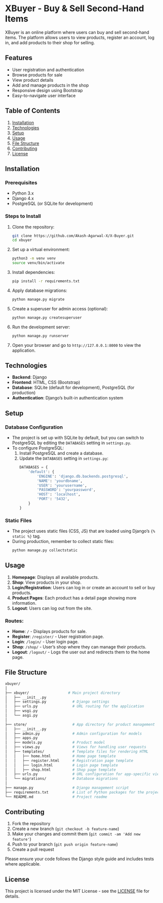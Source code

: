 # XBuyer - Buy & Sell Second-Hand Items

XBuyer is an online platform where users can buy and sell second-hand items. The platform allows users to view products, register an account, log in, and add products to their shop for selling.

## Features
- User registration and authentication
- Browse products for sale
- View product details
- Add and manage products in the shop
- Responsive design using Bootstrap
- Easy-to-navigate user interface

## Table of Contents
1. [Installation](#installation)
2. [Technologies](#technologies)
3. [Setup](#setup)
4. [Usage](#usage)
5. [File Structure](#file-structure)
6. [Contributing](#contributing)
7. [License](#license)

## Installation

### Prerequisites
- Python 3.x
- Django 4.x
- PostgreSQL (or SQLite for development)

### Steps to Install
1. Clone the repository:
   ```bash
   git clone https://github.com/Akash-Agarwal-X/X-Buyer.git
   cd xbuyer
   ```

2. Set up a virtual environment:
   ```bash
   python3 -m venv venv
   source venv/bin/activate
   ```

3. Install dependencies:
   ```bash
   pip install -r requirements.txt
   ```

4. Apply database migrations:
   ```bash
   python manage.py migrate
   ```

5. Create a superuser for admin access (optional):
   ```bash
   python manage.py createsuperuser
   ```

6. Run the development server:
   ```bash
   python manage.py runserver
   ```

7. Open your browser and go to `http://127.0.0.1:8000` to view the application.

## Technologies

- **Backend**: Django
- **Frontend**: HTML, CSS (Bootstrap)
- **Database**: SQLite (default for development), PostgreSQL (for production)
- **Authentication**: Django’s built-in authentication system

## Setup

### Database Configuration
- The project is set up with SQLite by default, but you can switch to PostgreSQL by editing the `DATABASES` setting in `settings.py`.
- To configure PostgreSQL:
  1. Install PostgreSQL and create a database.
  2. Update the `DATABASES` setting in `settings.py`:
     ```python
     DATABASES = {
         'default': {
             'ENGINE': 'django.db.backends.postgresql',
             'NAME': 'yourdbname',
             'USER': 'yourusername',
             'PASSWORD': 'yourpassword',
             'HOST': 'localhost',
             'PORT': '5432',
         }
     }
     ```

### Static Files
- The project uses static files (CSS, JS) that are loaded using Django’s `{% static %}` tag.
- During production, remember to collect static files:
  ```bash
  python manage.py collectstatic
  ```

## Usage

1. **Homepage**: Displays all available products.
2. **Shop**: View products in your shop.
3. **Login/Registration**: Users can log in or create an account to sell or buy products.
4. **Product Pages**: Each product has a detail page showing more information.
5. **Logout**: Users can log out from the site.

### Routes:
- **Home**: `/` - Displays products for sale.
- **Register**: `/register/` - User registration page.
- **Login**: `/login/` - User login page.
- **Shop**: `/shop/` - User’s shop where they can manage their products.
- **Logout**: `/logout/` - Logs the user out and redirects them to the home page.

## File Structure

```bash
xbuyer/
│
├── xbuyer/                  # Main project directory
│   ├── __init__.py
│   ├── settings.py            # Django settings
│   ├── urls.py                # URL routing for the application
│   ├── wsgi.py
│   └── asgi.py
│
├── store/                     # App directory for product management
│   ├── __init__.py
│   ├── admin.py               # Admin configuration for models
│   ├── apps.py
│   ├── models.py              # Product model
│   ├── views.py               # Views for handling user requests
│   ├── templates/             # Template files for rendering HTML
│   │   ├── home.html          # Home page template
│   │   ├── register.html      # Registration page template
│   │   ├── login.html         # Login page template
│   │   ├── shop.html          # Shop page template
│   ├── urls.py                # URL configuration for app-specific views
│   └── migrations/            # Database migrations
│
├── manage.py                  # Django management script
├── requirements.txt           # List of Python packages for the project
└── README.md                  # Project readme
```

## Contributing

1. Fork the repository
2. Create a new branch (`git checkout -b feature-name`)
3. Make your changes and commit them (`git commit -am 'Add new feature'`)
4. Push to your branch (`git push origin feature-name`)
5. Create a pull request

Please ensure your code follows the Django style guide and includes tests where applicable.

## License

This project is licensed under the MIT License - see the [LICENSE](LICENSE) file for details.
